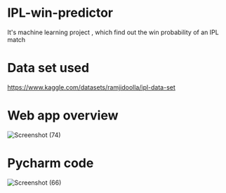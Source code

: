 # IPL-win-predictor
It's machine learning project , which find out the win probability of an IPL match

# Data set used
https://www.kaggle.com/datasets/ramjidoolla/ipl-data-set

# Web app overview


![Screenshot (74)](https://github.com/sibaniNK/IPL-win-predictor/assets/124360202/075af0a6-19f0-401d-825c-350184bd5714)

# Pycharm code
![Screenshot (66)](https://github.com/sibaniNK/IPL-win-predictor/assets/124360202/e799f039-315b-4bc9-bdfa-aefcb9a36896)
